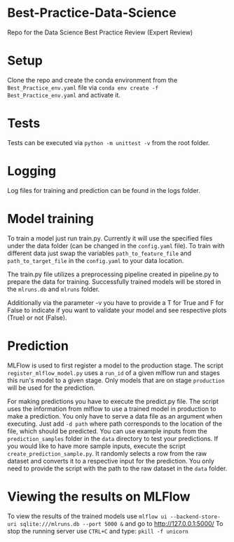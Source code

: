 # Best-Practice-Data-Science
Repo for the Data Science Best Practice Review (Expert Review)

# Setup
Clone the repo and create the conda environment from the `Best_Practice_env.yaml` file via `conda env create -f Best_Practice_env.yaml` and activate it.

# Tests
Tests can be executed via `python -m unittest -v` from the root folder.

# Logging
Log files for training and prediction can be found in the logs folder.

# Model training
To train a model just run train.py. Currently it will use the specified files under the data folder (can be changed in the `config.yaml` file). To train with different data just swap the variables `path_to_feature_file` and `path_to_target_file` in the `config.yaml` to your data location.

The train.py file utilizes a preprocessing pipeline created in pipeline.py to prepare the data for training. Successfully trained models will be stored in the `mlruns.db` and `mlruns` folder. 

Additionally via the parameter -v you have to provide a T for True and F for False to indicate if you want to validate your model and see respective plots (True) or not (False).

# Prediction
MLFlow is used to first register a model to the production stage. The script `register_mlflow_model.py` uses a `run_id` of a given mlflow run and stages this run's model to a given stage. Only models that are on stage `production` will be used for the prediction.

For making predictions you have to execute the predict.py file. The script uses the information from mlflow to use a trained model in production to make a prediction. You only have to serve a data file as an argument when executing. Just add `-d path` where path corresponds to the location of the file, which should be predicted. You can use example inputs from the `prediction_samples` folder in the `data` directory to test your predictions. If you would like to have more sample inputs, execute the script `create_prediction_sample.py`. It randomly selects a row from the raw dataset and converts it to a respective input for the prediction. You only need to provide the script with the path to the raw dataset in the `data` folder.

# Viewing the results on MLFlow
To view the results of the trained models use `mlflow ui --backend-store-uri sqlite:///mlruns.db --port 5000 &` and go to http://127.0.0.1:5000/
To stop the running server use `CTRL+C` and type: `pkill -f unicorn`